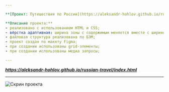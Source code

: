 ```yaml
---

**[Проект: Путешествия по России](https://aleksandr-hohlov.github.io/russian-travel/index.html)**

**Описание проекта:**
- реализовано с использованием HTML и CSS;
- вёрстка адаптивная: ширина зоны с содержимым меняется вместе с шириной окна браузера;
- файловая структура реализована по БЭМ;
- проект создан по макету Figma;
- при создании использованы grid-элементы;
- при создании использованы медиа запросы;

---
```


**_https://aleksandr-hohlov.github.io/russian-travel/index.html_**

---

![Скрин проекта](./images/screencapture.png)
